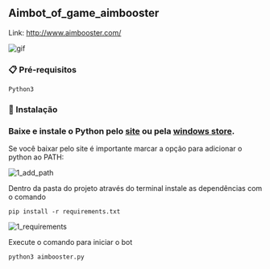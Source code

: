 ## Aimbot_of_game_aimbooster

Link: http://www.aimbooster.com/

![gif](https://user-images.githubusercontent.com/58611244/152466145-b83c31ac-28e4-4d5f-b352-1c32e743a2a8.gif)

### 📋 Pré-requisitos

```
Python3
```

### 🔧 Instalação

### Baixe e instale o Python pelo [site](https://www.python.org/downloads/) ou pela [windows store](https://www.microsoft.com/p/python-37/9nj46sx7x90p?activetab=pivot:overviewtab).

Se você baixar pelo site é importante marcar a opção para adicionar o python ao PATH:

![1_add_path](https://user-images.githubusercontent.com/58611244/151722169-ff4eee79-4d90-465b-84a9-14a727512667.png)

Dentro da pasta do projeto através do terminal instale as dependências com o comando

```
pip install -r requirements.txt
```

![1_requirements](https://user-images.githubusercontent.com/58611244/152462993-3c00f317-5e4f-4aba-b3dd-4f9b542774a1.png)


Execute o comando para iniciar o bot

```
python3 aimbooster.py
```




